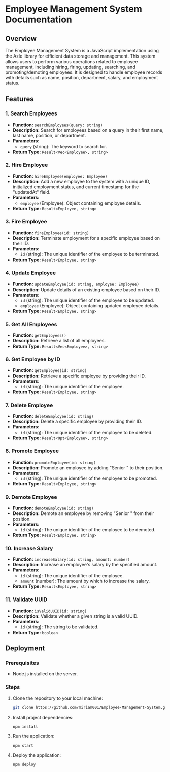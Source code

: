 # Employee Management System Documentation

## Overview

The Employee Management System is a JavaScript implementation using the Azle library for efficient data storage and management. This system allows users to perform various operations related to employee management, including hiring, firing, updating, searching, and promoting/demoting employees. It is designed to handle employee records with details such as name, position, department, salary, and employment status.

## Features

### 1. Search Employees

- **Function:** `searchEmployees(query: string)`
- **Description:** Search for employees based on a query in their first name, last name, position, or department.
- **Parameters:**
  - `query` (string): The keyword to search for.
- **Return Type:** `Result<Vec<Employee>, string>`

### 2. Hire Employee

- **Function:** `hireEmployee(employee: Employee)`
- **Description:** Add a new employee to the system with a unique ID, initialized employment status, and current timestamp for the "updatedAt" field.
- **Parameters:**
  - `employee` (Employee): Object containing employee details.
- **Return Type:** `Result<Employee, string>`

### 3. Fire Employee

- **Function:** `fireEmployee(id: string)`
- **Description:** Terminate employment for a specific employee based on their ID.
- **Parameters:**
  - `id` (string): The unique identifier of the employee to be terminated.
- **Return Type:** `Result<Employee, string>`

### 4. Update Employee

- **Function:** `updateEmployee(id: string, employee: Employee)`
- **Description:** Update details of an existing employee based on their ID.
- **Parameters:**
  - `id` (string): The unique identifier of the employee to be updated.
  - `employee` (Employee): Object containing updated employee details.
- **Return Type:** `Result<Employee, string>`

### 5. Get All Employees

- **Function:** `getEmployees()`
- **Description:** Retrieve a list of all employees.
- **Return Type:** `Result<Vec<Employee>, string>`

### 6. Get Employee by ID

- **Function:** `getEmployee(id: string)`
- **Description:** Retrieve a specific employee by providing their ID.
- **Parameters:**
  - `id` (string): The unique identifier of the employee.
- **Return Type:** `Result<Employee, string>`

### 7. Delete Employee

- **Function:** `deleteEmployee(id: string)`
- **Description:** Delete a specific employee by providing their ID.
- **Parameters:**
  - `id` (string): The unique identifier of the employee to be deleted.
- **Return Type:** `Result<Opt<Employee>, string>`

### 8. Promote Employee

- **Function:** `promoteEmployee(id: string)`
- **Description:** Promote an employee by adding "Senior " to their position.
- **Parameters:**
  - `id` (string): The unique identifier of the employee to be promoted.
- **Return Type:** `Result<Employee, string>`

### 9. Demote Employee

- **Function:** `demoteEmployee(id: string)`
- **Description:** Demote an employee by removing "Senior " from their position.
- **Parameters:**
  - `id` (string): The unique identifier of the employee to be demoted.
- **Return Type:** `Result<Employee, string>`

### 10. Increase Salary

- **Function:** `increaseSalary(id: string, amount: number)`
- **Description:** Increase an employee's salary by the specified amount.
- **Parameters:**
  - `id` (string): The unique identifier of the employee.
  - `amount` (number): The amount by which to increase the salary.
- **Return Type:** `Result<Employee, string>`

### 11. Validate UUID

- **Function:** `isValidUUID(id: string)`
- **Description:** Validate whether a given string is a valid UUID.
- **Parameters:**
  - `id` (string): The string to be validated.
- **Return Type:** `boolean`

## Deployment

### Prerequisites

- Node.js installed on the server.

### Steps

1. Clone the repository to your local machine:

   ```bash
   git clone https://github.com/miriam001/Employee-Management-System.git
   ```

2. Install project dependencies:

   ```bash
   npm install
   ```

3. Run the application:

   ```bash
   npm start
   ```
4. Deploy the application:

   ```bash
   npm deploy
   ```
